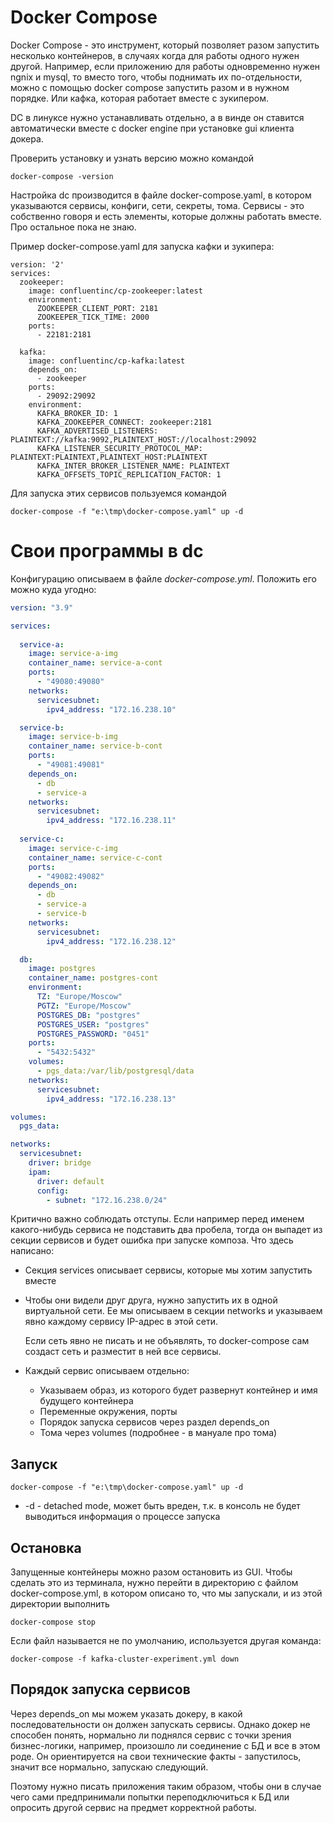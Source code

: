 # Docker Compose

Docker Compose - это инструмент, который позволяет разом запустить несколько контейнеров, в случаях когда для работы одного нужен другой. Например, если приложению для работы одновременно нужен ngnix и mysql, то вместо того, чтобы поднимать их по-отдельности, можно с помощью docker compose запустить разом и в нужном порядке. Или кафка, которая работает вместе с зукипером.

DC в линуксе нужно устанавливать отдельно, а в винде он ставится автоматически вместе с docker engine при установке gui клиента докера.

Проверить установку и узнать версию можно командой

```
docker-compose -version
```

Настройка dc производится в файле docker-compose.yaml, в котором указываются сервисы, конфиги, сети, секреты, тома. Сервисы - это собственно говоря и есть элементы, которые должны работать вместе. Про остальное пока не знаю.

Пример docker-compose.yaml для запуска кафки и зукипера:

```
version: '2'
services:
  zookeeper:
    image: confluentinc/cp-zookeeper:latest
    environment:
      ZOOKEEPER_CLIENT_PORT: 2181
      ZOOKEEPER_TICK_TIME: 2000
    ports:
      - 22181:2181
  
  kafka:
    image: confluentinc/cp-kafka:latest
    depends_on:
      - zookeeper
    ports:
      - 29092:29092
    environment:
      KAFKA_BROKER_ID: 1
      KAFKA_ZOOKEEPER_CONNECT: zookeeper:2181
      KAFKA_ADVERTISED_LISTENERS: PLAINTEXT://kafka:9092,PLAINTEXT_HOST://localhost:29092
      KAFKA_LISTENER_SECURITY_PROTOCOL_MAP: PLAINTEXT:PLAINTEXT,PLAINTEXT_HOST:PLAINTEXT
      KAFKA_INTER_BROKER_LISTENER_NAME: PLAINTEXT
      KAFKA_OFFSETS_TOPIC_REPLICATION_FACTOR: 1
```

Для запуска этих сервисов пользуемся командой

```
docker-compose -f "e:\tmp\docker-compose.yaml" up -d
```

# Свои программы в dc

Конфигурацию описываем в файле *docker-compose.yml*. Положить его можно куда угодно:

```yaml
version: "3.9"

services:
  
  service-a:
    image: service-a-img
    container_name: service-a-cont
    ports:
      - "49080:49080"
    networks:
      servicesubnet:
        ipv4_address: "172.16.238.10"

  service-b:
    image: service-b-img
    container_name: service-b-cont
    ports:
      - "49081:49081"
    depends_on:
      - db
      - service-a
    networks:
      servicesubnet:
        ipv4_address: "172.16.238.11"
        
  service-c:
    image: service-c-img
    container_name: service-c-cont
    ports:
      - "49082:49082"
    depends_on:
      - db
      - service-a
      - service-b
    networks:
      servicesubnet:
        ipv4_address: "172.16.238.12"

  db:
    image: postgres
    container_name: postgres-cont
    environment:
      TZ: "Europe/Moscow"
      PGTZ: "Europe/Moscow"
      POSTGRES_DB: "postgres"
      POSTGRES_USER: "postgres"
      POSTGRES_PASSWORD: "0451"
    ports:
      - "5432:5432"
    volumes:
      - pgs_data:/var/lib/postgresql/data
    networks:
      servicesubnet:
        ipv4_address: "172.16.238.13"

volumes:
  pgs_data:

networks:
  servicesubnet:
    driver: bridge
    ipam:
      driver: default
      config:
        - subnet: "172.16.238.0/24"
```

Критично важно соблюдать отступы. Если например перед именем какого-нибудь сервиса не подставить два пробела, тогда он выпадет из секции сервисов и будет ошибка при запуске композа. Что здесь написано:

* Секция services описывает сервисы, которые мы хотим запустить вместе

* Чтобы они видели друг друга, нужно запустить их в одной виртуальной сети. Ее мы описываем в секции networks и указываем явно каждому сервису IP-адрес в этой сети.

  Если сеть явно не писать и не объявлять, то docker-compose сам создаст сеть и разместит в ней все сервисы.

* Каждый сервис описываем отдельно:
  * Указываем образ, из которого будет развернут контейнер и имя будущего контейнера
  * Переменные окружения, порты
  * Порядок запуска сервисов через раздел depends_on
  * Тома через volumes (подробнее - в мануале про тома)

## Запуск

```
docker-compose -f "e:\tmp\docker-compose.yaml" up -d
```

* -d - detached mode, может быть вреден, т.к. в консоль не будет выводиться информация о процессе запуска

## Остановка

Запущенные контейнеры можно разом остановить из GUI. Чтобы сделать это из терминала, нужно перейти в директорию с файлом docker-compose.yml, в котором описано то, что мы запускали, и из этой директории выполнить

```
docker-compose stop
```

Если файл называется не по умолчанию, используется другая команда:

```
docker-compose -f kafka-cluster-experiment.yml down
```



## Порядок запуска сервисов

Через depends_on мы можем указать докеру, в какой последовательности он должен запускать сервисы. Однако докер не способен понять, нормально ли поднялся сервис с точки зрения бизнес-логики, например, произошло ли соединение с БД и все в этом роде. Он ориентируется на свои технические факты - запустилось, значит все нормально, запускаю следующий.

Поэтому нужно писать приложения таким образом, чтобы они в случае чего сами предпринимали попытки переподключиться к БД или опросить другой сервис на предмет корректной работы.